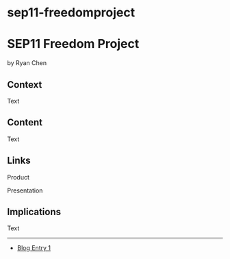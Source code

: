 # sep11-freedomproject
# SEP11 Freedom Project
by Ryan Chen

## Context
Text

## Content
Text

## Links

Product

Presentation

## Implications
Text

---

* [Blog Entry 1](entries/entry01.md)
